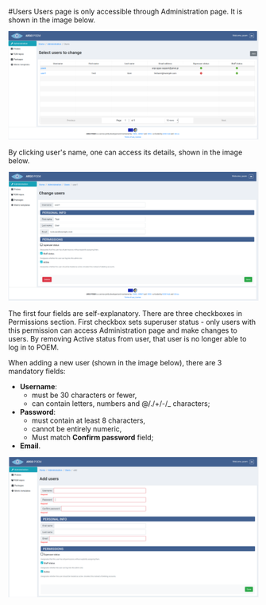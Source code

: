 #Users
Users page is only accessible through Administration page. It is shown in the image below.

![SuperAdmin Users](superadmin_figs/superadmin_users.png)

By clicking user's name, one can access its details, shown in the image below.

![SuperAdmin User Details](superadmin_figs/superadmin_user_details.png)

The first four fields are self-explanatory. There are three checkboxes in Permissions section. First checkbox sets superuser status - only users with this permission can access Administration page and make changes to users. By removing Active status from user, that user is no longer able to log in to POEM.

When adding a new user (shown in the image below), there are 3 mandatory fields:
* **Username**:
    * must be 30 characters or fewer,
    * can contain letters, numbers and @/./+/-/_ characters;
* **Password**:
    * must contain at least 8 characters,
    * cannot be entirely numeric,
    * Must match **Confirm password** field;
* **Email**.

![SuperAdmin User Add](superadmin_figs/superadmin_user_add.png)
